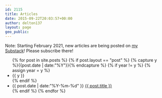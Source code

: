 ```yaml
---
id: 2115
title: Articles
date: 2015-09-22T20:03:57+00:00
author: delton137
layout: page
geo_public:
---
```


Note: Starting February 2021, new articles are being posted on <a href="https://danelton.substack.com/">my Substack</a>! Please subscribe there!

<ul class="listing">
{% for post in site.posts %}
    {% if post.layout == "post" %}
        {% capture y %}{{post.date | date:"%Y"}}{% endcapture %}
        {% if year != y %}
            {% assign year = y %}
            <li class="listing-seperator">{{ y }}</li>
        {% endif %}
        <li class="listing-item">
            <time datetime="{{ post.date | date:"%Y-%m-%d" }}">{{ post.date | date:"%Y-%m-%d" }}</time>
            <a href="{{ post.url }}" title="{{ post.title }}">{{ post.title }}</a>
        </li>
    {% endif %}
{% endfor %}
</ul>
